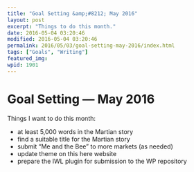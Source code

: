 ```yaml
---
title: "Goal Setting &amp;#8212; May 2016"
layout: post
excerpt: "Things to do this month."
date: 2016-05-04 03:20:46
modified: 2016-05-04 03:20:46
permalink: 2016/05/03/goal-setting-may-2016/index.html
tags: ["Goals", "Writing"]
featured_img: 
wpid: 1901
---
```


# Goal Setting &#8212; May 2016

Things I want to do this month:

- at least 5,000 words in the Martian story
- find a suitable title for the Martian story
- submit “Me and the Bee” to more markets (as needed)
- update theme on this here website
- prepare the IWL plugin for submission to the WP repository
